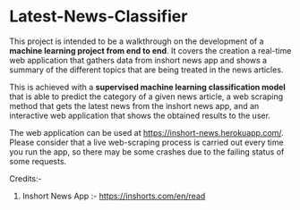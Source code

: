 # Latest-News-Classifier
This project is intended to be a walkthrough on the development of a **machine learning project from end to end**. It covers the creation a real-time web application that gathers data from inshort news app and shows a summary of the different topics that are being treated in the news articles.

This is achieved with a **supervised machine learning classification model** that is able to predict the category of a given news article, a web scraping method that gets the latest news from the inshort news app, and an interactive web application that shows the obtained results to the user.

The web application can be used at https://inshort-news.herokuapp.com/. Please consider that a live web-scraping process is carried out every time you run the app, so there may be some crashes due to the failing status of some requests.

Credits:- 
1. Inshort News App :- https://inshorts.com/en/read



